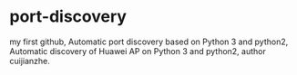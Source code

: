 # port-discovery
my first github,
Automatic port discovery based on Python 3 and python2,
Automatic discovery of Huawei AP on Python 3 and python2,
author cuijianzhe.
